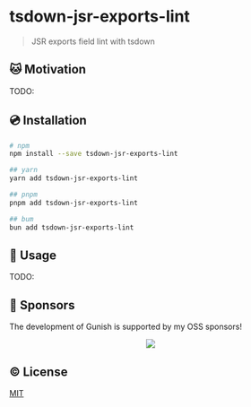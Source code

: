 # tsdown-jsr-exports-lint

> JSR exports field lint with tsdown

## 🐱 Motivation

TODO:

## 💿 Installation

```sh
# npm
npm install --save tsdown-jsr-exports-lint

## yarn
yarn add tsdown-jsr-exports-lint

## pnpm
pnpm add tsdown-jsr-exports-lint

## bum
bun add tsdown-jsr-exports-lint
```

## 🚀 Usage

TODO:

## 🤝 Sponsors

The development of Gunish is supported by my OSS sponsors!

<p align="center">
  <a href="https://cdn.jsdelivr.net/gh/kazupon/sponsors/sponsors.svg">
    <img src='https://cdn.jsdelivr.net/gh/kazupon/sponsors/sponsors.svg'/>
  </a>
</p>

## ©️ License

[MIT](http://opensource.org/licenses/MIT)
